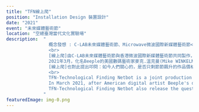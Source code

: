 ```yaml
---
title: "TFN線上爬"
position: "Installation Design 裝置設計"
date: "2021"
event: "未來媒體藝術節"
location: "空總臺灣當代文化實驗場"
description:  "
                概念發想 : C-LAB未來媒體藝術節、Microwave微波國際新媒體藝術節<br>
                <br>
                [線上爬]由C-LAB未來媒體藝術節與香港微波國際新媒體藝術節共同製作，以當前備受關注的非同值化待斃NFT(non-fungible token)數位作品的買賣訊息為標的，設計過的網路爬蟲會自動搜尋NFT相關訊息，並進行關鍵字比對，觀者可透過網站，瀏覽網路爬蟲從搜尋到比對的運作畫面。<br>
                2021年3月，化名Beeple的美國數碼藝術家麥克.溫克曼(Mike WINKELMANN)其數位作品<Everydays: The First 5000 Days>以破天荒高價七千萬美元、約新台幣十九億元售出，瞬間引爆NFT新熱潮，一段原始程式碼、一則推文、一段影片、一首曲子乃至衣服古典化做的數位授權都可能以天價成交。<br>
                [線上爬]也對此提出叩問：如今人們關心的，是否只剩節節飆升的作品價格以及NFT市場？<br>
                <br>
                TFN-Technological Finding Netbot is a joint production of the Taiwan C-LAB Future Media Arts Festival and the Hong Kong Microwave International NewMedia Arts Festival. The work explores the information of the current highprofile NFT(non-fungible token) trading market. The designed web crawler will automatically search for NFT-related information and analyze the keywords. The audience can also see the process of how the web crawler searches and analyzes the NFT information on the website.<br>
                In March 2021, after American digital artist Beeple's digital work Everydays: The First 5000 Days was sold for an unprecedentedly high price of US$70 million (about NT$1.9 billion). It instantly detonated a heated wave of NFT trends. Tweets, videos, a piece of music and even a digital license for a classical painting could sell at sky-high prices.<br>
                TFN-Technological Finding Netbot also release the question: Are people only concerned about the soaring prices of NFTs and how to join in the NFT market nowadays?<br>
              "
featuredImage: img-0.png
---
```

